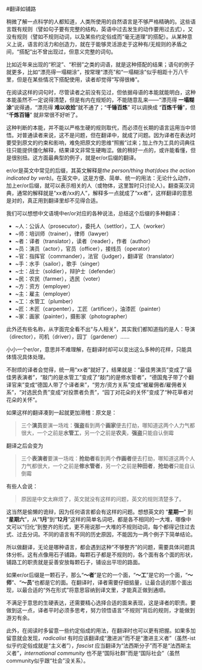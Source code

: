 #翻译如铺路

稍微了解一点科学的人都知道，人类所使用的自然语言是不够严格精确的。这些语言既有规则（譬如句子要有完整的结构，英语中过去发生的动作要用过去式），又没有规则（譬如不规则动词，以及某些约定俗成而“毫无道理”的搭配）。从某种意义上说，语言的活力和创造力，就在于能够灵活游走于这种有/无规则的矛盾之间，“搭配”出不曾出现过，但意义完整的词句。

比如近年来出现的“积淀”、“积弱”之类的词语，就是这种搭配的结果；语句的例子就更多，比如“漂亮得一塌糊涂”，按常理“漂亮”和“一塌糊涂”似乎相距十万八千里，但是在某些情况下搭配使用，读者却觉得“写得很棒”。

在阅读这样的词句时，尽管读者之前没有见过，但依据母语的本能就能明白，这种本能虽然不一定说得清楚，但是有内在规矩的，不能随意乱来——“漂亮得 **一塌糊涂**”说得通，“漂亮得 **难以收拾**”就不通了；“**千锤百炼**” 可以调换成 “**百炼千锤**”，但 “**千炼百锤**” 就非常很不好听了。

这种判断的本能，并不能以严格生硬的规则取代，而必须在长期的语言运用当中领悟。对普通读者来说，这不是问题，但在翻译中，就成了问题。因为译者在表达时要受到原文的约束和影响，难免把原文的思维“照搬”过来；加上作为工具的词典往往只能提供僵化解释，结果译文非常生硬晦涩。做的稍好一点的，或许能看懂，但是很别扭。这方面最典型的例子，就是er/or后缀的翻译。

er/or是英文中常见的后缀，其英文解释是*the person/thing that(does the action indicated by verb)*。在英文中，这是方便、简单、统一的用法：无论什么动作，加上er/or后缀，就可以表示相关的人（或物体，这里暂时只讨论人）。翻查英汉词典，通常的解释就是“xx者/xx的人”，解释多一点就成了“xx者”，这样翻译的意思是对的，真正用到翻译里却不见得合适。

我们可以想想中文语境中er/or对应的各种说法，总结这个后缀的多种翻译：

* ~人：公诉人（prosecutor），委托人（settlor），工人（worker）
* ~师：培训师（trainer），律师（lawyer）
* ~者：译者（translator），读者（reader），作者（author）
* ~员：演员（actor），官员（officer），接线员（operator）
* ~官：指挥官（commander），法官（judger），翻译官（translator）
* ~手：水手（sailor），歌手（singer）
* ~士：战士（soldier），辩护士（defender）
* ~民：农民（farmer），选民（voter）
* ~方：资方（employer）
* ~主：雇主（employer）
* ~工：水管工（plumber）
* ~匠：木匠（carpenter），工匠（artificer），油漆匠（painter）
* ~家：画家（painter），摄影家（photographer）

此外还有些名称，从字面完全看不出“与人相关”，其实我们都知道指的是人：导演（director），司机（driver），园丁（gardener）……

小小一个er/or，意思并不难理解，在翻译时却可以变出这么多种的花样，只能具体情况具体处理。

不耐烦的译者会觉得，统一用“xx者”就好了，结果就是：“最佳男演员”变成了“最佳男表演者”，“敲门的是水管工”变成了“敲门的是修水管者”，“德国鬼子带了个翻译官来”变成“德国人带了个译者来”，“劳方/资方关系”变成“被雇佣者/雇佣者关系”，“对选民负责”变成“对投票者负责”，“园丁对花朵的关怀”变成了“种花草者对花朵的关怀”。

如果这样的翻译凑到一起就更加滑稽：原文是：

> 三个**演员**要演一场戏：**强盗**看到两个**画家**便去打劫，哪知道这两个人力气都很大，一个之前是**水管工**，另一个之前是**农夫**，**强盗**只能自认倒霉

翻译之后会变为

> 三个**表演者**要演一场戏：**抢劫者**看到两个**作画者**便去打劫，哪知道这两个人力气都很大，一个之前是**修水管者**，另一个之前是**种田者**，**抢劫者**只能自认倒霉

有些人会说：

> 原因是中文太麻烦了，英文就没有这样的问题，英文的规则清楚多了。
 
这当然是偷懒的诡辩，因为任何语言都会有这样的问题。想想英文的 “**星期一**” 到 “**星期六**”，从“**1月**”到“**12月**”这样的简单名词吧，都是各不相同的一大堆，哪像中文可以“归化”到整齐的形式，更不用说那一大堆的不规则动词，每个都得记住过去式、过去分词。不同的语言有不同的历史原因，不能因为一两个例子下简单结论。

所以做翻译，无论是哪种语言，都会遇到这种“不够整齐”的问题，需要具体问题具体分析。这有点像用石子铺路，每颗石子都是不规则的，各个面有各个面的形状，铺路工的职责就是妥善安放每颗石子，铺设出平坦的路面。

如果er/or后缀是一颗石子，那么“**～者**”是它的一个面，“**～工**”是它的一个面，“**～师**”、“**～员**”也都是它的面。在翻译时，译者需要仔细掂量，让最合适的那个面出现，以最合适的“外在形式”将意思容纳到译文里，才能真正做到通顺。

不满足于意思的生硬表达，还需要精心选择合适的面来表现，这是译者的职责。要做到这一点，译者平时必须多思考，努力领悟语言“不规则”背后的规则，才能做到游刃有余。

此外，在阅读时多留意一些约定俗成的用法，在翻译时也可以更有把握。如果多加留意就会发现，*radicalist* 有时应该翻译成“激进派”而不是“激进主义者”（虽然-ist似乎约定俗成就是“主义者”），*fascist* 应当翻译为“法西斯分子”而不是“法西斯主义者”，*international community* 也不是“国际社群”而是“国际社会”（虽然community似乎跟“社会”没关系）。
